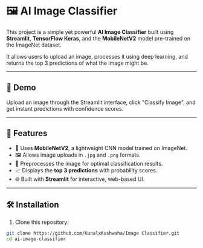 # 🖼️ AI Image Classifier

This project is a simple yet powerful **AI Image Classifier** built using **Streamlit**, **TensorFlow Keras**, and the **MobileNetV2** model pre-trained on the ImageNet dataset.

It allows users to upload an image, processes it using deep learning, and returns the top 3 predictions of what the image might be.

---

## 🚀 Demo

Upload an image through the Streamlit interface, click "Classify Image", and get instant predictions with confidence scores.

---

## 📸 Features

- 🧠 Uses **MobileNetV2**, a lightweight CNN model trained on ImageNet.
- 🖼️ Allows image uploads in `.jpg` and `.png` formats.
- 🔄 Preprocesses the image for optimal classification results.
- 📈 Displays the **top 3 predictions** with probability scores.
- 🌐 Built with **Streamlit** for interactive, web-based UI.

---

## 🛠️ Installation

1. Clone this repository:

```bash
git clone https://github.com/KunalxKushwaha/Image Classifier.git
cd ai-image-classifier
